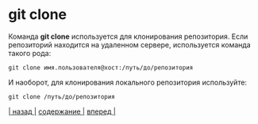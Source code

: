 # git clone

Команда **git clone** используется для клонирования репозитория. Если репозиторий находится на удаленном сервере, используется команда такого рода:

``` bash-
git clone имя.пользователя@хост:/путь/до/репозитория
```

И наоборот, для клонирования локального репозитория используйте:

``` bash-
git clone /путь/до/репозитория
```

[| назад |](./add.md) [ содержание |](./readme.md) [вперед |](./commit.md)